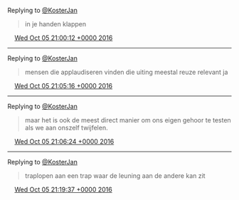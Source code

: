Replying to [@KosterJan](https://twitter.com/KosterJan/status/783742569029263360)

> in je handen klappen

<img src="../../media/tweet.ico" width="12" /> [Wed Oct 05 21:00:12 +0000 2016](https://twitter.com/DromerDenker/status/783773809371389952)

----

Replying to [@KosterJan](https://twitter.com/KosterJan/status/783774185663455233)

> mensen die applaudiseren vinden die uiting meestal reuze relevant ja

<img src="../../media/tweet.ico" width="12" /> [Wed Oct 05 21:05:16 +0000 2016](https://twitter.com/DromerDenker/status/783775083236061185)

----

Replying to [@KosterJan](https://twitter.com/KosterJan/status/783774185663455233)

> maar het is ook de meest direct manier om ons eigen gehoor te testen als we aan onszelf twijfelen\.

<img src="../../media/tweet.ico" width="12" /> [Wed Oct 05 21:06:24 +0000 2016](https://twitter.com/DromerDenker/status/783775367446269953)

----

Replying to [@KosterJan](https://twitter.com/KosterJan/status/783777323657138176)

> traplopen aan een trap waar de leuning aan de andere kan zit

<img src="../../media/tweet.ico" width="12" /> [Wed Oct 05 21:19:37 +0000 2016](https://twitter.com/DromerDenker/status/783778693697110017)